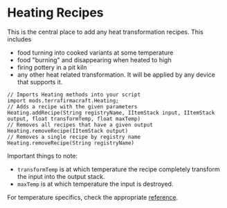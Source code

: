 # Heating Recipes

This is the central place to add any heat transformation recipes. This includes

- food turning into cooked variants at some temperature
- food "burning" and disappearing when heated to high
- firing pottery in a pit kiln
- any other heat related transformation. It will be applied by any device that supports it.

```zenscript
// Imports Heating methods into your script
import mods.terrafirmacraft.Heating;
// Adds a recipe with the given parameters
Heating.addRecipe(String registryName, IItemStack input, IItemStack output, float transformTemp, float maxTemp)
// Removes all recipes that have a given output
Heating.removeRecipe(IItemStack output)
// Removes a single recipe by registry name
Heating.removeRecipe(String registryName)
```

Important things to note:

- `transformTemp` is at which temperature the recipe completely transform the input into the output stack.
- `maxTemp` is at which temperature the input is destroyed.

For temperature specifics, check the appropriate [reference](/Documentation/1.12.x/temperatures/).
